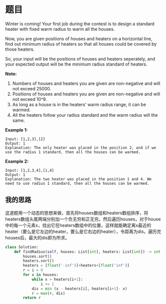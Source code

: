 # 题目

Winter is coming! Your first job during the contest is to design a standard heater with fixed warm radius to warm all the houses.

Now, you are given positions of houses and heaters on a horizontal line, find out minimum radius of heaters so that all houses could be covered by those heaters.

So, your input will be the positions of houses and heaters seperately, and your expected output will be the minimum radius standard of heaters.

**Note:**

1. Numbers of houses and heaters you are given are non-negative and will not exceed 25000.
2. Positions of houses and heaters you are given are non-negative and will not exceed 10^9.
3. As long as a house is in the heaters' warm radius range, it can be warmed.
4. All the heaters follow your radius standard and the warm radius will the same.

 

**Example 1:**

```
Input: [1,2,3],[2]
Output: 1
Explanation: The only heater was placed in the position 2, and if we use the radius 1 standard, then all the houses can be warmed.
```

 

**Example 2:**

```
Input: [1,2,3,4],[1,4]
Output: 1
Explanation: The two heater was placed in the position 1 and 4. We need to use radius 1 standard, then all the houses can be warmed.
```

## 我的思路

这道题用一个动态的思想来做，首先将houses数组和heaters数组排序，将heaters数组头尾两端分别加一个负无穷和正无穷。然后遍历houses，对于house中的每一个元素x，找出它在heaters数组中的位置，这样就能确定离x最近的heater（要么是它左边的heater，要么是它右边的heater），令距离为dis，遍历完houses后，最大的dis即为所求。

```python
class Solution:
    def findRadius(self, houses: List[int], heaters: List[int]) -> int:
        houses.sort()
        heaters.sort()
        heaters = [float('-inf')]+heaters+[float('inf')]
        r = i = 0 
        for x in houses:
            while x > heaters[i+1]:
                i += 1
            dis = min (x - heaters[i], heaters[i+1]- x)
            r = max(r, dis)
        return r
```


